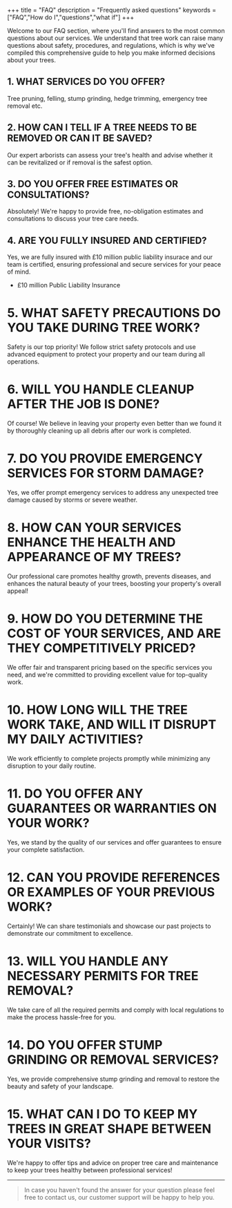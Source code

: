 +++
title = "FAQ"
description = "Frequently asked questions"
keywords = ["FAQ","How do I","questions","what if"]
+++

Welcome to our FAQ section, where you'll find answers to the most common questions about our services. We understand that tree work can raise many questions about safety, procedures, and regulations, which is why we've compiled this comprehensive guide to help you make informed decisions about your trees.

## 1. WHAT SERVICES DO YOU OFFER?

Tree pruning, felling, stump grinding, hedge trimming, emergency tree removal etc.

## 2. HOW CAN I TELL IF A TREE NEEDS TO BE REMOVED OR CAN IT BE SAVED?

Our expert arborists can assess your tree's health and advise whether it can be revitalized or if removal is the safest option.

## 3. DO YOU OFFER FREE ESTIMATES OR CONSULTATIONS?

Absolutely! We're happy to provide free, no-obligation estimates and consultations to discuss your tree care needs.

## 4. ARE YOU FULLY INSURED AND CERTIFIED?

 Yes, we are fully insured with £10 million public liability insurace and our team is certified, ensuring professional and secure services for your peace of mind.

 * £10 million Public Liability Insurance

# 5. WHAT SAFETY PRECAUTIONS DO YOU TAKE DURING TREE WORK?

Safety is our top priority! We follow strict safety protocols and use advanced equipment to protect your property and our team during all operations.

# 6. WILL YOU HANDLE CLEANUP AFTER THE JOB IS DONE?

Of course! We believe in leaving your property even better than we found it by thoroughly cleaning up all debris after our work is completed.

# 7. DO YOU PROVIDE EMERGENCY SERVICES FOR STORM DAMAGE?
Yes, we offer prompt emergency services to address any unexpected tree damage caused by storms or severe weather.

# 8. HOW CAN YOUR SERVICES ENHANCE THE HEALTH AND APPEARANCE OF MY TREES?
Our professional care promotes healthy growth, prevents diseases, and enhances the natural beauty of your trees, boosting your property's overall appeal!

# 9. HOW DO YOU DETERMINE THE COST OF YOUR SERVICES, AND ARE THEY COMPETITIVELY PRICED?

We offer fair and transparent pricing based on the specific services you need, and we're committed to providing excellent value for top-quality work.

# 10. HOW LONG WILL THE TREE WORK TAKE, AND WILL IT DISRUPT MY DAILY ACTIVITIES?

We work efficiently to complete projects promptly while minimizing any disruption to your daily routine.

# 11. DO YOU OFFER ANY GUARANTEES OR WARRANTIES ON YOUR WORK?
Yes, we stand by the quality of our services and offer guarantees to ensure your complete satisfaction.

# 12. CAN YOU PROVIDE REFERENCES OR EXAMPLES OF YOUR PREVIOUS WORK?
Certainly! We can share testimonials and showcase our past projects to demonstrate our commitment to excellence.

# 13. WILL YOU HANDLE ANY NECESSARY PERMITS FOR TREE REMOVAL?

We take care of all the required permits and comply with local regulations to make the process hassle-free for you.

# 14. DO YOU OFFER STUMP GRINDING OR REMOVAL SERVICES?

Yes, we provide comprehensive stump grinding and removal to restore the beauty and safety of your landscape.

# 15. WHAT CAN I DO TO KEEP MY TREES IN GREAT SHAPE BETWEEN YOUR VISITS?

We're happy to offer tips and advice on proper tree care and maintenance to keep your trees healthy between professional services!

---

> In case you haven't found the answer for your question please feel free to contact us, our customer support will be happy to help you.
